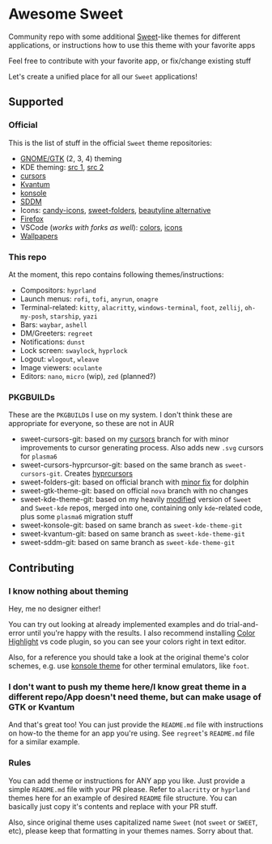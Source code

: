 # Awesome Sweet

Community repo with some additional [Sweet](https://github.com/EliverLara/Sweet)-like themes for different applications, or instructions how to use this theme with your favorite apps

Feel free to contribute with your favorite app, or fix/change existing stuff

Let's create a unified place for all our `Sweet` applications!

## Supported

### Official

This is the list of stuff in the official `Sweet` theme repositories:

- [GNOME/GTK](https://github.com/EliverLara/Sweet) (2, 3, 4) theming
- KDE theming: [src 1](https://github.com/EliverLara/Sweet/tree/nova/kde), [src 2](https://github.com/EliverLara/Sweet-kde)
- [cursors](https://github.com/EliverLara/Sweet/tree/nova/kde/cursors)
- [Kvantum](https://github.com/EliverLara/Sweet/tree/nova/kde/Kvantum)
- [konsole](https://github.com/EliverLara/Sweet/tree/nova/kde/konsole)
- [SDDM](https://github.com/EliverLara/Sweet/tree/nova/kde/sddm)
- Icons: [candy-icons](https://github.com/EliverLara/candy-icons), [sweet-folders](https://github.com/EliverLara/Sweet-folders), [beautyline alternative](https://gitlab.com/garuda-linux/themes-and-settings/artwork/beautyline)
- [Firefox](https://github.com/EliverLara/firefox-sweet-theme)
- VSCode (*works with forks as well*): [colors](https://github.com/EliverLara/sweet-vscode), [icons](https://github.com/EliverLara/sweet-vscode-icons)
- [Wallpapers](https://github.com/EliverLara/Sweet/tree/nova/extras/Sweet-Wallpapers)

### This repo

At the moment, this repo contains following themes/instructions:

- Compositors: `hyprland`
- Launch menus: `rofi`, `tofi`, `anyrun`, `onagre`
- Terminal-related: `kitty`, `alacritty`, `windows-terminal`, `foot`, `zellij`, `oh-my-posh`, `starship`, `yazi`
- Bars: `waybar`, `ashell`
- DM/Greeters: `regreet`
- Notifications: `dunst`
- Lock screen: `swaylock`, `hyprlock`
- Logout: `wlogout`, `wleave`
- Image viewers: `oculante`
- Editors: `nano`, `micro` (wip), `zed` (planned?)

### PKGBUILDs

These are the `PKGBUILD`s I use on my system. I don't think these are appropriate for everyone, so these are not in AUR

- sweet-cursors-git: based on my [cursors](https://github.com/Gigas002/Sweet/tree/cursors) branch for with minor improvements to cursor generating process. Also adds new `.svg` cursors for `plasma6`
- sweet-cursors-hyprcursor-git: based on the same branch as `sweet-cursors-git`. Creates [hyprcursors](https://github.com/hyprwm/hyprcursor)
- sweet-folders-git: based on official branch with [minor fix](https://github.com/EliverLara/Sweet-folders/pull/21) for dolphin
- sweet-gtk-theme-git: based on official `nova` branch with no changes
- sweet-kde-theme-git: based on my heavily [modified](https://github.com/Gigas002/Sweet-kde/tree/plasma-6-migration) version of `Sweet` and `Sweet-kde` repos, merged into one, containing only `kde`-related code, plus some `plasma6` migration stuff
- sweet-konsole-git: based on same branch as `sweet-kde-theme-git`
- sweet-kvantum-git: based on same branch as `sweet-kde-theme-git`
- sweet-sddm-git: based on same branch as `sweet-kde-theme-git`

## Contributing

### I know nothing about theming

Hey, me no designer either!

You can try out looking at already implemented examples and do trial-and-error until you're happy with the results. I also recommend installing [Color Highlight](https://marketplace.visualstudio.com/items?itemName=naumovs.color-highlight) vs code plugin, so you can see your colors right in text editor.

Also, for a reference you should take a look at the original theme's color schemes, e.g. use [konsole theme](https://github.com/EliverLara/Sweet/blob/nova/kde/konsole/Sweet.colorscheme) for other terminal emulators, like `foot`.

### I don't want to push my theme here/I know great theme in a different repo/App doesn't need theme, but can make usage of GTK or Kvantum

And that's great too! You can just provide the `README.md` file with instructions on how-to the theme for an app you're using. See `regreet`'s `README.md` file for a similar example.

### Rules

You can add theme or instructions for ANY app you like. Just provide a simple `README.md` file with your PR please. Refer to `alacritty` or `hyprland` themes here for an example of desired `README` file structure. You can basically just copy it's contents and replace with your PR stuff.

Also, since original theme uses capitalized name `Sweet` (not `sweet` or `SWEET`, etc), please keep that formatting in your themes names. Sorry about that.
